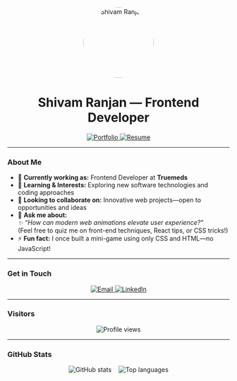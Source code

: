 <p align="center">
  <a href="https://github.com/Shivam8100">
    <img src="https://github.com/Shivam8100.png" alt="Shivam Ranjan" width="160" height="160" style="border-radius: 50%;"/>
  </a>
</p>

<h1 align="center">Shivam Ranjan — Frontend Developer</h1>

<p align="center">
  <a href="https://thefrontify.com/" target="_blank">
    <img src="https://img.shields.io/badge/Portfolio–Visit-blue?style=for-the-badge&amp;logo=about.me" alt="Portfolio">
  </a>
  <a href="https://drive.google.com/file/d/1hdY278asB31azGPgsbJq7G4xrXrufzta/view" target="_blank">
    <img src="https://img.shields.io/badge/Resume–Download-green?style=for-the-badge&amp;logo=adobe-acrobat-reader" alt="Resume">
  </a>
</p>

---

###  About Me

- 🔭 **Currently working as:** Frontend Developer at **Truemeds**
- 🌱 **Learning & Interests:** Exploring new software technologies and coding approaches
- 👯 **Looking to collaborate on:** Innovative web projects—open to opportunities and ideas
- 💬 **Ask me about:**  
  *✨ “How can modern web animations elevate user experience?”*  
  (Feel free to quiz me on front-end techniques, React tips, or CSS tricks!)
- ⚡ **Fun fact:** I once built a mini-game using only CSS and HTML—no JavaScript!

---

###  Get in Touch

<div align="center">
  <a href="mailto:shivamranjan81@gmail.com">
    <img src="https://img.shields.io/badge/Email–Reach%20Out-D14836?style=for-the-badge&amp;logo=gmail" alt="Email">
  </a>
  <a href="https://www.linkedin.com/in/shivam-ranjan-b57a28150/" target="_blank">
    <img src="https://img.shields.io/badge/LinkedIn–Connect-blue?style=for-the-badge&amp;logo=linkedin" alt="LinkedIn">
  </a>
</div>

---

###  Visitors

<p align="center">
  <img src="https://komarev.com/ghpvc/?username=Shivam8100&amp;style=flat-square" alt="Profile views">
</p>

---

###  GitHub Stats

<p align="center">
  <img src="https://github-readme-stats.vercel.app/api?username=Shivam8100&amp;show_icons=true&amp;theme=radical" alt="GitHub stats">
  &nbsp;&nbsp;
  <img src="https://github-readme-stats.vercel.app/api/top-langs/?username=Shivam8100&amp;layout=compact&amp;theme=radical" alt="Top languages">
</p>

